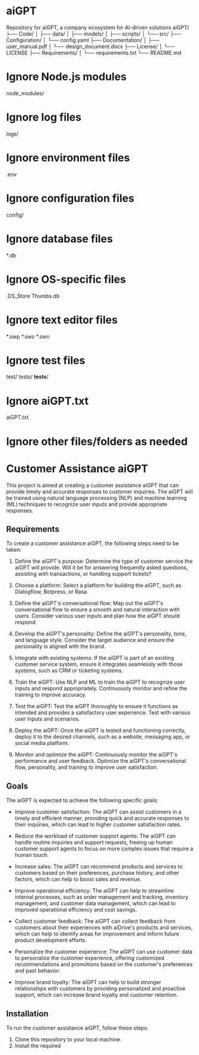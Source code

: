 # aiGPT
Repository for aiGPT, a company ecosystem for AI-driven solutions
aiGPT/
├── Code/
│   ├── data/
│   ├── models/
│   ├── scripts/
│   └── src/
├── Configuration/
│   └── config.yaml
├── Documentation/
│   ├── user_manual.pdf
│   └── design_document.docx
├── License/
│   └── LICENSE
├── Requirements/
│   └── requirements.txt
└── README.md

# Ignore Node.js modules
node_modules/

# Ignore log files
logs/

# Ignore environment files
.env

# Ignore configuration files
config/

# Ignore database files
*.db

# Ignore OS-specific files
.DS_Store
Thumbs.db

# Ignore text editor files
*.swp
*.swo
*.swn

# Ignore test files
test/
tests/
__tests__/

# Ignore aiGPT.txt
aiGPT.txt

# Ignore other files/folders as needed

# Customer Assistance aiGPT

This project is aimed at creating a customer assistance aiGPT that can provide timely and accurate responses to customer inquiries. The aiGPT will be trained using natural language processing (NLP) and machine learning (ML) techniques to recognize user inputs and provide appropriate responses.

## Requirements

To create a customer assistance aiGPT, the following steps need to be taken:

1. Define the aiGPT's purpose: Determine the type of customer service the aiGPT will provide. Will it be for answering frequently asked questions, assisting with transactions, or handling support tickets?

2. Choose a platform: Select a platform for building the aiGPT, such as Dialogflow, Botpress, or Rasa.

3. Define the aiGPT's conversational flow: Map out the aiGPT's conversational flow to ensure a smooth and natural interaction with users. Consider various user inputs and plan how the aiGPT should respond.

4. Develop the aiGPT's personality: Define the aiGPT's personality, tone, and language style. Consider the target audience and ensure the personality is aligned with the brand.

5. Integrate with existing systems: If the aiGPT is part of an existing customer service system, ensure it integrates seamlessly with those systems, such as CRM or ticketing systems.

6. Train the aiGPT: Use NLP and ML to train the aiGPT to recognize user inputs and respond appropriately. Continuously monitor and refine the training to improve accuracy.

7. Test the aiGPT: Test the aiGPT thoroughly to ensure it functions as intended and provides a satisfactory user experience. Test with various user inputs and scenarios.

8. Deploy the aiGPT: Once the aiGPT is tested and functioning correctly, deploy it to the desired channels, such as a website, messaging app, or social media platform.

9. Monitor and optimize the aiGPT: Continuously monitor the aiGPT's performance and user feedback. Optimize the aiGPT's conversational flow, personality, and training to improve user satisfaction.

## Goals

The aiGPT is expected to achieve the following specific goals:

- Improve customer satisfaction: The aiGPT can assist customers in a timely and efficient manner, providing quick and accurate responses to their inquiries, which can lead to higher customer satisfaction rates.

- Reduce the workload of customer support agents: The aiGPT can handle routine inquiries and support requests, freeing up human customer support agents to focus on more complex issues that require a human touch.

- Increase sales: The aiGPT can recommend products and services to customers based on their preferences, purchase history, and other factors, which can help to boost sales and revenue.

- Improve operational efficiency: The aiGPT can help to streamline internal processes, such as order management and tracking, inventory management, and customer data management, which can lead to improved operational efficiency and cost savings.

- Collect customer feedback: The aiGPT can collect feedback from customers about their experiences with aiDrive's products and services, which can help to identify areas for improvement and inform future product development efforts.

- Personalize the customer experience: The aiGPT can use customer data to personalize the customer experience, offering customized recommendations and promotions based on the customer's preferences and past behavior.

- Improve brand loyalty: The aiGPT can help to build stronger relationships with customers by providing personalized and proactive support, which can increase brand loyalty and customer retention.

## Installation

To run the customer assistance aiGPT, follow these steps:

1. Clone this repository to your local machine.
2. Install the required
